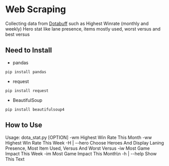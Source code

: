 # Web Scraping

Collecting data from [Dotabuff](https://www.dotabuff.com)
such as Highest Winrate (monthly and weekly)
Hero stat like lane presence, items mostly used, worst versus and best versus

## Need to Install
* pandas
```shell
pip install pandas
```
* request
```shell
pip install request
```
* BeautifulSoup
```shell
pip install beautifulsoup4
```
## How to Use
Usage: dota_stat.py [OPTION]
-wm             Highest Win Rate This Month
-ww             Highest Win Rate This Week
-H | --hero     Choose Heroes And Display Laning Presence, Most Item Used, Versus And Worst Versus
-iw             Most Game Impact This Week
-im             Most Game Impact This Month\n
-h | --help     Show This Text
